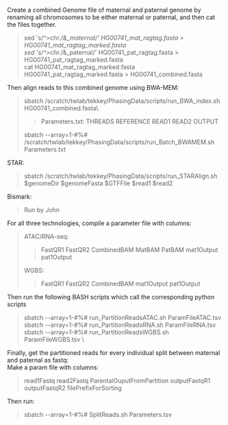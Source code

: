 Create a combined Genome file of maternal and paternal genome by renaming all chromosomes to be either maternal or paternal, and then cat the files together.

> sed 's/^>chr.*/&_maternal/' HG00741_mat_ragtag.fasta > HG00741_mat_ragtag_marked.fasta\
> sed 's/^>chr.*/&_paternal/' HG00741_pat_ragtag.fasta > HG00741_pat_ragtag_marked.fasta\
> cat HG00741_mat_ragtag_marked.fasta  HG00741_pat_ragtag_marked.fasta >  HG00741_combined.fasta


Then align reads to this combined genome using BWA-MEM:

> sbatch /scratch/twlab/tekkey/PhasingData/scripts/run_BWA_index.sh HG00741_combined.fasta\
> >Parameters.txt: THREADS REFERENCE READ1 READ2 OUTPUT
> 
> sbatch --array=1-#%# /scratch/twlab/tekkey/PhasingData/scripts/run_Batch_BWAMEM.sh Parameters.txt

STAR:

> sbatch /scratch/twlab/tekkey/PhasingData/scripts/run_STARAlign.sh $genomeDir $genomeFasta $GTFFile $read1 $read2

Bismark:

> Run by John


For all three technologies, compile a parameter file with columns:

> ATAC/RNA-seq:
> > FastQR1 FastQR2 CombinedBAM MatBAM PatBAM mat1Output pat1Output
> 
> WGBS:
> > FastQR1 FastQR2 CombinedBAM  mat1Output pat1Output

Then run the following BASH scripts which call the corresponding python scripts

> sbatch --array=1-#%# run_PartitionReadsATAC.sh ParamFileATAC.tsv \
> sbatch --array=1-#%# run_PartitionReadsRNA.sh ParamFileRNA.tsv \
> sbatch --array=1-#%# run_PartitionReadsWGBS.sh ParamFileWGBS.tsv \

Finally, get the partitioned reads for every individual split between maternal and paternal as fastq:\
Make a param file with columns:
> read1Fastq read2Fastq ParentalOuputFromPartition outputFastqR1 outputFastqR2 filePrefixForSorting

Then run:

> sbatch --array=1-#%# SplitReads.sh Parameters.tsv



